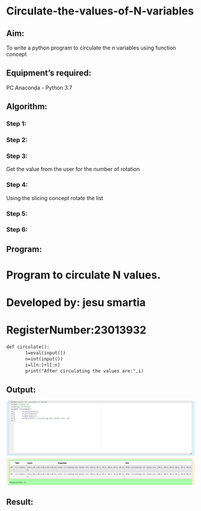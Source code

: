 # Circulate-the-values-of-N-variables
## Aim:
To write a python program to circulate the n variables using function concept
## Equipment’s required:
PC
Anaconda - Python 3.7
## Algorithm: 
### Step 1: 
### Step 2: 
### Step 3: 
Get the value from the user for the number of rotation
### Step 4: 
Using the slicing concept rotate the list

### Step 5: 
### Step 6: 
## Program:
# Program to circulate N values.
# Developed by: jesu smartia
# RegisterNumber:23013932
```
def circulate():
       l=eval(input())
       n=int(input())
       i=l[n:]+l[:n]
       print("After circulating the values are:",i)
```
## Output:
![output](circulating.png)
## Result:
